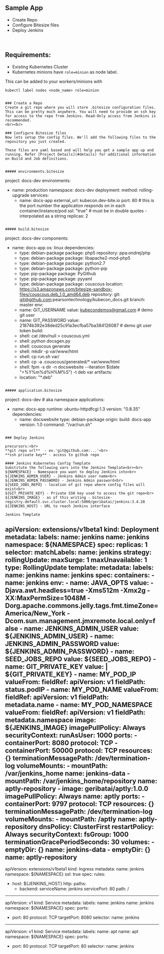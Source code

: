 ## Sample App

  * Create Repo
  * Configure Bitesize files
  * Deploy Jenkins

<br>

## Requirements:
  * Existing Kubernetes Cluster
  * Kubernetes minions have `role=minion` as node label.

This can be added to your workers/minions with
```
kubectl label nodes <node_name> role=minion


### Create a Repo
Create a git repo where you will store .bitesize configuration files. This can be pretty much anywhere. You will need to provide an ssh key for access to the repo from Jenkins. Read-Only access from Jenkins is recommended.
<br><br>

### Configure Bitesize files
Now lets setup the config files. We'll add the following files to the repository you just created.

These files are yaml based and will help you get a sample app up and running. Refer [Project Details](#details) for additional information on Build and Job definitions.


##### environments.bitesize
```
project: docs-dev
environments:
  - name: production
    namespace: docs-dev
    deployment:
      method: rolling-upgrade
    services:
      - name: docs-app
        external_url: kubecon.dev-bite.io
        port: 80 # this is the port number the application responds on in each container/instance/pod
        ssl: "true"  # must be in double quotes - interpolated as a string
        replicas: 2
```

##### build.bitesize
```
project: docs-dev
components:
  - name: docs-app
    os: linux
    dependencies:
      - type: debian-package
        package: php5
        repository: ppa:ondrej/php
      - type: debian-package
        package: libapache2-mod-php5
      - type: debian-package
        package: python2.7
      - type: debian-package
        package: python-pip
      - type: pip-package
        package: PyGithub
      - type: pip-package
        package: pyyaml
      - type: debian-package
        package: couscous
        location: https://s3.amazonaws.com/bitesize-sandbox-files/couscous.deb_1.0_amd64.deb
    repository:
      git: git@github.com:pearsontechnology/kubecon_docs.git
      branch: master
    env:
      - name: GIT_USERNAME
        value: kubecondemos@gmail.com   # demo git user
      - name: GIT_PASSWORD
        value: 21874b392e38ded25c91a3ecfba57ba384126087    # demo git user token
    build:
      - shell: cat /dev/null > couscous.yml
      - shell: python docsgen.py
      - shell: couscous generate
      - shell: mkdir -p var/www/html
      - shell: cp run.sh var/
      - shell: cp -a .couscous/generated/* var/www/html
      - shell: fpm -s dir -n docswebsite --iteration $(date "+%Y%m%d%H%M%S") -t deb var
    artifacts:
      - location: "*.deb"
```

##### application.bitesize
```
project: docs-dev # aka namespace
applications:
  - name: docs-app
    runtime: ubuntu-httpdfcgi:1.3
    version: "0.8.35"
    dependencies:
      - name: docswebsite
        type: debian-package
        origin:
          build: docs-app
        version: 1.0
    command: "/var/run.sh"
```

### Deploy Jenkins

precursors:<br>
**git repo url**  - ex.'git@github.com:...'<br>
**ssh private key** - access to github repo

#### Jenkins Kubernetes Config Template
Substitute the following vars into the Jenkins Template<br><br>
${NAMESPACE} - Namespace you want to deploy Jenkins into<br>
${JENKINS_ADMIN_USER} - Jenkins Admin user name<br>
${JENKINS_ADMIN_PASSWORD} - Jenkins Admin password<br>
${SEED_JOBS_REPO} - location of git repo where config files will exist<br>
${GIT_PRIVATE_KEY} - Private SSH key used to access the git repo<br>
${JENKINS_IMAGE} - as of this writing - bitesize-registry.default.svc.cluster.local:5000/geribatai/jenkins:3.4.28
${JENKINS_HOST} - URL to reach Jenkins interface

Jenkins Template
```
apiVersion: extensions/v1beta1
kind: Deployment
metadata:
  labels:
    name: jenkins
  name: jenkins
  namespace: ${NAMESPACE}
spec:
  replicas: 1
  selector:
    matchLabels:
      name: jenkins
  strategy:
    rollingUpdate:
      maxSurge: 1
      maxUnavailable: 1
    type: RollingUpdate
  template:
    metadata:
      labels:
        name: jenkins
      name: jenkins
    spec:
      containers:
      - name: jenkins
        env:
        - name: JAVA_OPTS
          value: -Djava.awt.headless=true -Xms512m -Xmx2g -XX:MaxPermSize=1048M -Dorg.apache.commons.jelly.tags.fmt.timeZone=America/New_York
            -Dcom.sun.management.jmxremote.local.only=false
        - name: JENKINS_ADMIN_USER
          value: ${JENKINS_ADMIN_USER}
        - name: JENKINS_ADMIN_PASSWORD
          value: ${JENKINS_ADMIN_PASSWORD}
        - name: SEED_JOBS_REPO
          value: ${SEED_JOBS_REPO}
        - name: GIT_PRIVATE_KEY
          value: |
                 ${GIT_PRIVATE_KEY}
        - name: MY_POD_IP
          valueFrom:
            fieldRef:
              apiVersion: v1
              fieldPath: status.podIP
        - name: MY_POD_NAME
          valueFrom:
            fieldRef:
              apiVersion: v1
              fieldPath: metadata.name
        - name: MY_POD_NAMESPACE
          valueFrom:
            fieldRef:
              apiVersion: v1
              fieldPath: metadata.namespace
        image: ${JENKINS_IMAGE}
        imagePullPolicy: Always
        securityContext:
          runAsUser: 1000
        ports:
        - containerPort: 8080
          protocol: TCP
        - containerPort: 50000
          protocol: TCP
        resources: {}
        terminationMessagePath: /dev/termination-log
        volumeMounts:
        - mountPath: /var/jenkins_home
          name: jenkins-data
        - mountPath: /var/jenkins_home/repository
          name: aptly-repository
      - image: geribatai/aptly:1.0.0
        imagePullPolicy: Always
        name: aptly
        ports:
        - containerPort: 9797
          protocol: TCP
        resources: {}
        terminationMessagePath: /dev/termination-log
        volumeMounts:
        - mountPath: /aptly
          name: aptly-repository
      dnsPolicy: ClusterFirst
      restartPolicy: Always
      securityContext:
        fsGroup: 1000
      terminationGracePeriodSeconds: 30
      volumes:
      - emptyDir: {}
        name: jenkins-data
      - emptyDir: {}
        name: aptly-repository
---
apiVersion: extensions/v1beta1
kind: Ingress
metadata:
  name: jenkins
  namespace: ${NAMESPACE}
  ssl: true
spec:
  rules:
  - host: ${JENKINS_HOST}
    http:
      paths:
      - backend:
          serviceName: jenkins
          servicePort: 80
        path: /
---
apiVersion: v1
kind: Service
metadata:
  labels:
    name: jenkins
  name: jenkins
  namespace: ${NAMESPACE}
spec:
  ports:
  - port: 80
    protocol: TCP
    targetPort: 8080
  selector:
    name: jenkins
---
apiVersion: v1
kind: Service
metadata:
  labels:
    name: apt
  name: apt
  namespace: ${NAMESPACE}
spec:
  ports:
  - port: 80
    protocol: TCP
    targetPort: 80
  selector:
    name: jenkins
```

